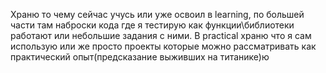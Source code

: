 Храню то чему сейчас учусь или уже освоил в learning, по большей части там наброски кода где я тестирую как функции\библиотеки работают или небольшие задания с ними.
В practical храню что я сам использую или же просто проекты которые можно рассматривать как практический опыт(предсказание выживших на титанике)ю
